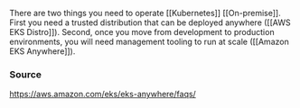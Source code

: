 There are two things you need to operate [[Kubernetes]] [[On-premise]]. First you need a trusted distribution that can be deployed anywhere ([[AWS EKS Distro]]). 
Second, once you move from development to production environments, you will need management tooling to run at scale ([[Amazon EKS Anywhere]]).

### Source
https://aws.amazon.com/eks/eks-anywhere/faqs/